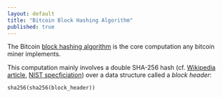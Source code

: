 ```yaml
---
layout: default
title: "Bitcoin Block Hashing Algorithm"
published: true
---
```


The Bitcoin [block hashing algorithm](https://en.bitcoin.it/wiki/Block_hashing_algorithm) is the core computation any bitcoin miner implements.

This computation mainly involves a double SHA-256 hash (cf. [Wikipedia article](https://en.wikipedia.org/wiki/SHA-2), [NIST specficiation](https://dx.doi.org/10.6028/NIST.FIPS.180-4)) over a data structure called a _block header_:

```
sha256(sha256(block_header))
```
